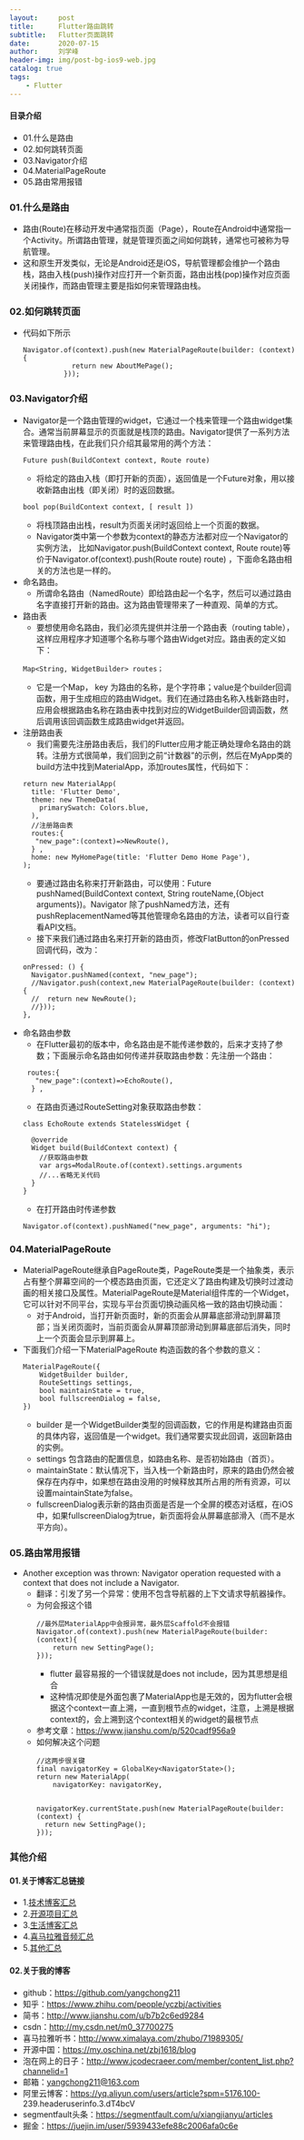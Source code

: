 ```yaml
---
layout:     post
title:      Flutter路由跳转
subtitle:   Flutter页面跳转
date:       2020-07-15
author:     刘学峰
header-img: img/post-bg-ios9-web.jpg
catalog: true
tags:
    - Flutter
---
```


#### 目录介绍
- 01.什么是路由
- 02.如何跳转页面
- 03.Navigator介绍
- 04.MaterialPageRoute
- 05.路由常用报错







### 01.什么是路由
- 路由(Route)在移动开发中通常指页面（Page），Route在Android中通常指一个Activity。所谓路由管理，就是管理页面之间如何跳转，通常也可被称为导航管理。
- 这和原生开发类似，无论是Android还是iOS，导航管理都会维护一个路由栈，路由入栈(push)操作对应打开一个新页面，路由出栈(pop)操作对应页面关闭操作，而路由管理主要是指如何来管理路由栈。




### 02.如何跳转页面
- 代码如下所示
    ```
    Navigator.of(context).push(new MaterialPageRoute(builder: (context) {
                return new AboutMePage();
              }));
    ```


### 03.Navigator介绍
- Navigator是一个路由管理的widget，它通过一个栈来管理一个路由widget集合。通常当前屏幕显示的页面就是栈顶的路由。Navigator提供了一系列方法来管理路由栈，在此我们只介绍其最常用的两个方法：
    ```
    Future push(BuildContext context, Route route)
    ```
    - 将给定的路由入栈（即打开新的页面），返回值是一个Future对象，用以接收新路由出栈（即关闭）时的返回数据。
    ```
    bool pop(BuildContext context, [ result ])
    ```
    - 将栈顶路由出栈，result为页面关闭时返回给上一个页面的数据。
    - Navigator类中第一个参数为context的静态方法都对应一个Navigator的实例方法， 比如Navigator.push(BuildContext context, Route route)等价于Navigator.of(context).push(Route route) route) ，下面命名路由相关的方法也是一样的。
- 命名路由。
    - 所谓命名路由（NamedRoute）即给路由起一个名字，然后可以通过路由名字直接打开新的路由。这为路由管理带来了一种直观、简单的方式。
- 路由表
    - 要想使用命名路由，我们必须先提供并注册一个路由表（routing table），这样应用程序才知道哪个名称与哪个路由Widget对应。路由表的定义如下：
    ```
    Map<String, WidgetBuilder> routes；
    ```
    - 它是一个Map， key 为路由的名称，是个字符串；value是个builder回调函数，用于生成相应的路由Widget。我们在通过路由名称入栈新路由时，应用会根据路由名称在路由表中找到对应的WidgetBuilder回调函数，然后调用该回调函数生成路由widget并返回。
- 注册路由表
    - 我们需要先注册路由表后，我们的Flutter应用才能正确处理命名路由的跳转。注册方式很简单，我们回到之前“计数器”的示例，然后在MyApp类的build方法中找到MaterialApp，添加routes属性，代码如下：
    ```
    return new MaterialApp(
      title: 'Flutter Demo',
      theme: new ThemeData(
        primarySwatch: Colors.blue,
      ),
      //注册路由表
      routes:{
       "new_page":(context)=>NewRoute(),
      } ,
      home: new MyHomePage(title: 'Flutter Demo Home Page'),
    );
    ```
    - 要通过路由名称来打开新路由，可以使用：Future pushNamed(BuildContext context, String routeName,{Object arguments})。Navigator 除了pushNamed方法，还有pushReplacementNamed等其他管理命名路由的方法，读者可以自行查看API文档。
    - 接下来我们通过路由名来打开新的路由页，修改FlatButton的onPressed回调代码，改为：
    ```
    onPressed: () {
      Navigator.pushNamed(context, "new_page");
      //Navigator.push(context,new MaterialPageRoute(builder: (context) {
      //  return new NewRoute();
      //}));  
    },
    ```
- 命名路由参数
    - 在Flutter最初的版本中，命名路由是不能传递参数的，后来才支持了参数；下面展示命名路由如何传递并获取路由参数：先注册一个路由：
    ```
     routes:{
       "new_page":(context)=>EchoRoute(),
      } ,
    ```
    - 在路由页通过RouteSetting对象获取路由参数：
    ```
    class EchoRoute extends StatelessWidget {
    
      @override
      Widget build(BuildContext context) {
        //获取路由参数  
        var args=ModalRoute.of(context).settings.arguments
        //...省略无关代码
      }
    }
    ```
    - 在打开路由时传递参数
    ```
    Navigator.of(context).pushNamed("new_page", arguments: "hi");
    ```


### 04.MaterialPageRoute
- MaterialPageRoute继承自PageRoute类，PageRoute类是一个抽象类，表示占有整个屏幕空间的一个模态路由页面，它还定义了路由构建及切换时过渡动画的相关接口及属性。MaterialPageRoute是Material组件库的一个Widget，它可以针对不同平台，实现与平台页面切换动画风格一致的路由切换动画：
    - 对于Android，当打开新页面时，新的页面会从屏幕底部滑动到屏幕顶部；当关闭页面时，当前页面会从屏幕顶部滑动到屏幕底部后消失，同时上一个页面会显示到屏幕上。
- 下面我们介绍一下MaterialPageRoute 构造函数的各个参数的意义：
    ```
    MaterialPageRoute({
        WidgetBuilder builder,
        RouteSettings settings,
        bool maintainState = true,
        bool fullscreenDialog = false,
    })
    ```
    - builder 是一个WidgetBuilder类型的回调函数，它的作用是构建路由页面的具体内容，返回值是一个widget。我们通常要实现此回调，返回新路由的实例。
    - settings 包含路由的配置信息，如路由名称、是否初始路由（首页）。
    - maintainState：默认情况下，当入栈一个新路由时，原来的路由仍然会被保存在内存中，如果想在路由没用的时候释放其所占用的所有资源，可以设置maintainState为false。
    - fullscreenDialog表示新的路由页面是否是一个全屏的模态对话框，在iOS中，如果fullscreenDialog为true，新页面将会从屏幕底部滑入（而不是水平方向）。





### 05.路由常用报错
- Another exception was thrown: Navigator operation requested with a context that does not include a Navigator.
    - 翻译：引发了另一个异常：使用不包含导航器的上下文请求导航器操作。
    - 为何会报这个错
        ```
        //最外层MaterialApp中会报异常，最外层Scaffold不会报错
        Navigator.of(context).push(new MaterialPageRoute(builder: (context){
            return new SettingPage();
        }));
        ```
        - flutter 最容易报的一个错误就是does not include，因为其思想是组合
        - 这种情况即使是外面包裹了MaterialApp也是无效的，因为flutter会根据这个context一直上溯，一直到根节点的widget，注意，上溯是根据context的，会上溯到这个context相关的widget的最根节点
    - 参考文章：https://www.jianshu.com/p/520cadf956a9
    - 如何解决这个问题
        ```
        //这两步很关键
        final navigatorKey = GlobalKey<NavigatorState>();
        return new MaterialApp(
            navigatorKey: navigatorKey,
        
        
        navigatorKey.currentState.push(new MaterialPageRoute(builder: (context) {
          return new SettingPage();
        }));
        ```








### 其他介绍
#### 01.关于博客汇总链接
- 1.[技术博客汇总](https://www.jianshu.com/p/614cb839182c)
- 2.[开源项目汇总](https://blog.csdn.net/m0_37700275/article/details/80863574)
- 3.[生活博客汇总](https://blog.csdn.net/m0_37700275/article/details/79832978)
- 4.[喜马拉雅音频汇总](https://www.jianshu.com/p/f665de16d1eb)
- 5.[其他汇总](https://www.jianshu.com/p/53017c3fc75d)



#### 02.关于我的博客
- github：https://github.com/yangchong211
- 知乎：https://www.zhihu.com/people/yczbj/activities
- 简书：http://www.jianshu.com/u/b7b2c6ed9284
- csdn：http://my.csdn.net/m0_37700275
- 喜马拉雅听书：http://www.ximalaya.com/zhubo/71989305/
- 开源中国：https://my.oschina.net/zbj1618/blog
- 泡在网上的日子：http://www.jcodecraeer.com/member/content_list.php?channelid=1
- 邮箱：yangchong211@163.com
- 阿里云博客：https://yq.aliyun.com/users/article?spm=5176.100- 239.headeruserinfo.3.dT4bcV
- segmentfault头条：https://segmentfault.com/u/xiangjianyu/articles
- 掘金：https://juejin.im/user/5939433efe88c2006afa0c6e













